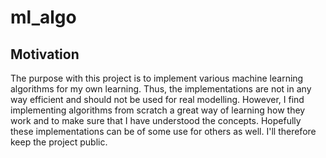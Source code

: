 # ml_algo

## Motivation
The purpose with this project is to implement various machine learning algorithms for my own learning. Thus, the 
implementations are not in any way efficient and should not be used for real modelling. However, I find implementing 
algorithms from scratch a great way of learning how they work and to make sure that I have understood the concepts. 
Hopefully these implementations can be of some use for others as well. I'll therefore keep the project public.
